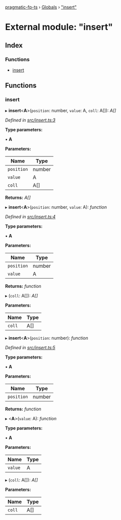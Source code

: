 [pragmatic-fp-ts](../README.md) › [Globals](../globals.md) › ["insert"](_insert_.md)

# External module: "insert"

## Index

### Functions

* [insert](_insert_.md#insert)

## Functions

###  insert

▸ **insert**<**A**>(`position`: number, `value`: A, `coll`: A[]): *A[]*

*Defined in [src/insert.ts:3](https://github.com/hermann-p/pragmatic-fp-ts/blob/ce213e6/src/insert.ts#L3)*

**Type parameters:**

▪ **A**

**Parameters:**

Name | Type |
------ | ------ |
`position` | number |
`value` | A |
`coll` | A[] |

**Returns:** *A[]*

▸ **insert**<**A**>(`position`: number, `value`: A): *function*

*Defined in [src/insert.ts:4](https://github.com/hermann-p/pragmatic-fp-ts/blob/ce213e6/src/insert.ts#L4)*

**Type parameters:**

▪ **A**

**Parameters:**

Name | Type |
------ | ------ |
`position` | number |
`value` | A |

**Returns:** *function*

▸ (`coll`: A[]): *A[]*

**Parameters:**

Name | Type |
------ | ------ |
`coll` | A[] |

▸ **insert**<**A**>(`position`: number): *function*

*Defined in [src/insert.ts:5](https://github.com/hermann-p/pragmatic-fp-ts/blob/ce213e6/src/insert.ts#L5)*

**Type parameters:**

▪ **A**

**Parameters:**

Name | Type |
------ | ------ |
`position` | number |

**Returns:** *function*

▸ <**A**>(`value`: A): *function*

**Type parameters:**

▪ **A**

**Parameters:**

Name | Type |
------ | ------ |
`value` | A |

▸ (`coll`: A[]): *A[]*

**Parameters:**

Name | Type |
------ | ------ |
`coll` | A[] |
